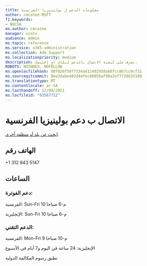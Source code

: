 ```yaml
---
title: معلومات الدعم ل بولينيزيا الفرنسية
author: cmcatee-MSFT
f1.keywords:
- NOCSH
ms.author: cmcatee
manager: scotv
audience: Admin
ms.topic: reference
ms.service: o365-administration
ms.collection: Adm_Support
ms.localizationpriority: medium
description: تعرف على كيفية الاتصال بالدعم لبلدك أو إقليمك.
ROBOTS: NOINDEX, NOFOLLOW
ms.openlocfilehash: 00f026f5077534a611402958a66fcc867cc0cf31
ms.sourcegitcommit: 0ee2dabe402d44fecb6856af98a2ef7720d25189
ms.translationtype: MT
ms.contentlocale: ar-SA
ms.lasthandoff: 12/09/2021
ms.locfileid: "63567712"
---
```

# <a name="contact-support-for-french-polynesia"></a>الاتصال ب دعم بولينيزيا الفرنسية

[ابحث عن بلد أو منطقة أخرى](../get-help-support.md).

## <a name="phone-number"></a>الهاتف رقم
+1 312 843 5147

## <a name="hours"></a>الساعات
### <a name="billing-support"></a>دعم الفوترة:

الفرنسية: Sun-Fri 10 م-6 صباحا

الإنجليزية: Sun-Fri 10 م-6 صباحا

### <a name="technical-support"></a>الدعم التقني:

الفرنسية: Mon-Fri 9 م-10 صباحا

الإنجليزية: 24 ساعة في اليوم و7 أيام في الأسبوع

تطبق رسوم المكالمة الدولية
